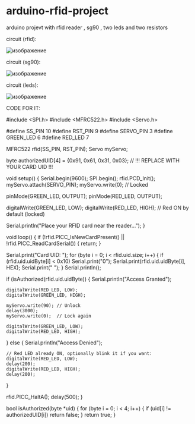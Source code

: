 # arduino-rfid-project
arduino projevt with rfid reader , sg90 , two leds and two resistors

circuit (rfid):


![изображение](https://github.com/user-attachments/assets/e183436c-356b-4162-a6af-0fd9fb126745)

circuit (sg90):


![изображение](https://github.com/user-attachments/assets/45c33817-0e44-4e02-abc0-daf70b9d7276)

circuit (leds):


![изображение](https://github.com/user-attachments/assets/95c53018-758f-4da2-a3f4-0beccff684e2)


CODE FOR IT:

#include <SPI.h>
#include <MFRC522.h>
#include <Servo.h>

#define SS_PIN 10
#define RST_PIN 9
#define SERVO_PIN 3
#define GREEN_LED 6
#define RED_LED 7

MFRC522 rfid(SS_PIN, RST_PIN);
Servo myServo;

byte authorizedUID[4] = {0x91, 0x61, 0x31, 0x03}; // !!! REPLACE WITH YOUR CARD UID !!!

void setup() {
  Serial.begin(9600);
  SPI.begin();
  rfid.PCD_Init();
  myServo.attach(SERVO_PIN);
  myServo.write(0); // Locked

  pinMode(GREEN_LED, OUTPUT);
  pinMode(RED_LED, OUTPUT);

  digitalWrite(GREEN_LED, LOW);
  digitalWrite(RED_LED, HIGH); // Red ON by default (locked)

  Serial.println("Place your RFID card near the reader...");
}

void loop() {
  if (!rfid.PICC_IsNewCardPresent() || !rfid.PICC_ReadCardSerial()) {
    return;
  }

  Serial.print("Card UID: ");
  for (byte i = 0; i < rfid.uid.size; i++) {
    if (rfid.uid.uidByte[i] < 0x10) Serial.print("0");
    Serial.print(rfid.uid.uidByte[i], HEX);
    Serial.print(" ");
  }
  Serial.println();

  if (isAuthorized(rfid.uid.uidByte)) {
    Serial.println("Access Granted");

    digitalWrite(RED_LED, LOW);     
    digitalWrite(GREEN_LED, HIGH);  

    myServo.write(90); // Unlock
    delay(3000);
    myServo.write(0);  // Lock again

    digitalWrite(GREEN_LED, LOW);   
    digitalWrite(RED_LED, HIGH);    
  } else {
    Serial.println("Access Denied");

    // Red LED already ON, optionally blink it if you want:
    digitalWrite(RED_LED, LOW);
    delay(200);
    digitalWrite(RED_LED, HIGH);
    delay(200);
  }

  rfid.PICC_HaltA();
  delay(500);
}

bool isAuthorized(byte *uid) {
  for (byte i = 0; i < 4; i++) {
    if (uid[i] != authorizedUID[i]) return false;
  }
  return true;
}




